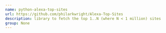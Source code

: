 ```yaml
---
name: python-alexa-top-sites
url: https://github.com/philarkwright/Alexa-Top-Sites
description: library to fetch the top 1..N (where N < 1 million) sites from alexa. URL : https://github.com/philarkwright/Alexa-Top-Sites Groups : None
group: None
---
```

